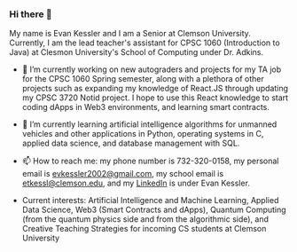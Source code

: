 ### Hi there 👋

My name is Evan Kessler and I am a Senior at Clemson University. Currently, I am the lead teacher's assistant for CPSC 1060 (Introduction to Java) at Clesmon University's School of Computing under Dr. Adkins.

- 🔭 I’m currently working on new autograders and projects for my TA job for the CPSC 1060 Spring semester, along with a plethora of other projects such as expanding my knowledge of React.JS through updating my CPSC 3720 Notid project. I hope to use this React knowledge to start coding dApps in Web3 environments, and learning smart contracts.

- 🌱 I’m currently learning artificial intelligence algorithms for unmanned vehicles and other applications in Python, operating systems in C, applied data science, and database management with SQL. 

- 📫 How to reach me: my phone number is 732-320-0158, my personal email is evkessler2002@gmail.com, my school email is etkessl@clemson.edu, and my [LinkedIn](https://www.linkedin.com/in/evan-kessler-30b1331aa/) is under Evan Kessler.

- Current interests: Artificial Intelligence and Machine Learning, Applied Data Science, Web3 (Smart Contracts and dApps), Quantum Computing (from the quantum physics side and from the algorithmic side), and Creative Teaching Strategies for incoming CS students at Clemson University
